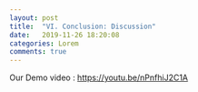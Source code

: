 ```yaml
---
layout: post
title:  "VI. Conclusion: Discussion"
date:   2019-11-26 18:20:08
categories: Lorem
comments: true
---
```

Our Demo video : 
https://youtu.be/nPnfhiJ2C1A
